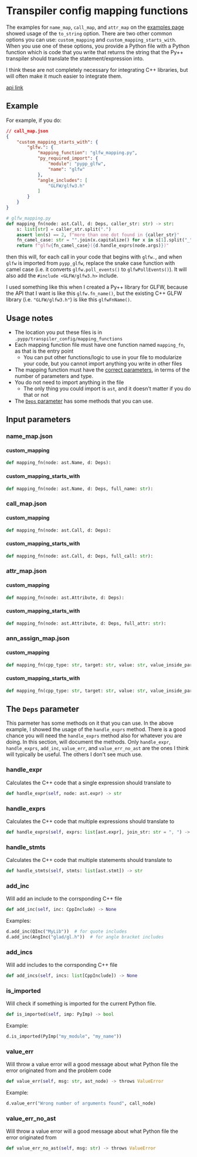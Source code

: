 # Transpiler config mapping functions

The examples for `name_map`, `call_map`, and `attr_map` on the [examples page](examples.md) showed usage of the `to_string` option. There are two other common options you can use: `custom_mapping` and `custom_mapping_starts_with`. When you use one of these options, you provide
a Python file with a Python function which is code that you write that returns the string that the Py++ transpiler should translate the statement/expression into.

I think these are not completely necessary for integrating C++ libraries, but will often make it much easier to integrate them. 

[api link](API.md/#custom_mapping_object)

## Example

For example, if you do:

```json
// call_map.json
{
    "custom_mapping_starts_with": {
        "glfw.": {
            "mapping_function": "glfw_mapping.py",
            "py_required_import": {
                "module": "pypp_glfw",
                "name": "glfw"
            },
            "angle_includes": [
                "GLFW/glfw3.h"
            ]
        }
    }
}
```

```python
# glfw_mapping.py
def mapping_fn(node: ast.Call, d: Deps, caller_str: str) -> str:
    s: list[str] = caller_str.split(".")
    assert len(s) == 2, f"more than one dot found in {caller_str}"
    fn_camel_case: str = "".join(x.capitalize() for x in s[1].split("_") if x)
    return f"glfw{fn_camel_case}({d.handle_exprs(node.args)})"
```

then this will, for each call in your code that begins with `glfw.`, and when `glfw` is imported from `pypp_glfw`, replace the snake case function with camel case (i.e. it converts `glfw.poll_events()` to `glfwPollEvents()`). It will also add the `#include <GLFW/glfw3.h>` include.

I used something like this when I created a Py++ library for GLFW, because the API that I want is like this `glfw.fn_name()`, but the existing C++ GLFW library (i.e. `"GLFW/glfw3.h"`) is like this `glfwFnName()`.

## Usage notes

- The location you put these files is in `.pypp/transpiler_config/mapping_functions`
- Each mapping function file must have one function named `mapping_fn`, as that is the entry point
    - You can put other functions/logic to use in your file to modularize your code, but you cannot import anything you write in other files
- The mapping function must have the [correct parameters](#input-parameters), in terms of the number of parameters and type.
- You do not need to import anything in the file
    - The only thing you could import is `ast`, and it doesn't matter if you do that or not
- The [`Deps` parameter](#the-deps-parameter) has some methods that you can use.


## Input parameters

### name_map.json

#### custom_mapping

```python
def mapping_fn(node: ast.Name, d: Deps):
```

#### custom_mapping_starts_with

```python
def mapping_fn(node: ast.Name, d: Deps, full_name: str):
```

### call_map.json

#### custom_mapping

```python
def mapping_fn(node: ast.Call, d: Deps):
```

#### custom_mapping_starts_with

```python
def mapping_fn(node: ast.Call, d: Deps, full_call: str):
```

### attr_map.json

#### custom_mapping

```python
def mapping_fn(node: ast.Attribute, d: Deps):
```

#### custom_mapping_starts_with

```python
def mapping_fn(node: ast.Attribute, d: Deps, full_attr: str):
```

### ann_assign_map.json

#### custom_mapping

```python
def mapping_fn(cpp_type: str, target: str, value: str, value_inside_parens: str):
```


#### custom_mapping_starts_with

```python
def mapping_fn(cpp_type: str, target: str, value: str, value_inside_parens: str):
```

## The `Deps` parameter

This parmeter has some methods on it that you can use. In the above example, I showed the usage of the `handle_exprs` method. There is a good chance you will need the `handle_exprs` method also for whatever you are doing. In this section, will document the methods. Only `handle_expr`, `handle_exprs`, `add_inc`, `value_err`, and `value_err_no_ast` are the ones I think will typically be useful. The others I don't see much use.

### handle_expr

Calculates the C++ code that a single expression should translate to

```python
def handle_expr(self, node: ast.expr) -> str
```

### handle_exprs

Calculates the C++ code that multiple expressions should translate to

```python
def handle_exprs(self, exprs: list[ast.expr], join_str: str = ", ") -> str
```

### handle_stmts

Calculates the C++ code that multiple statements should translate to

```python
def handle_stmts(self, stmts: list[ast.stmt]) -> str
```

### add_inc

Will add an include to the corrsponding C++ file

```python
def add_inc(self, inc: CppInclude) -> None
```

Examples:

```python
d.add_inc(QInc("MyLib"))  # for quote includes
d.add_inc(AngInc("glad/gl.h"))  # for angle bracket includes
```

### add_incs

Will add includes to the corrsponding C++ file

```python
def add_incs(self, incs: list[CppInclude]) -> None
```

### is_imported

Will check if something is imported for the current Python file.

```python
def is_imported(self, imp: PyImp) -> bool
```

Example:

```python
d.is_imported(PyImp("my_module", "my_name"))
```

### value_err

Will throw a value error will a good message about what Python file the error originated from and the problem code

```python
def value_err(self, msg: str, ast_node) -> throws ValueError
```

Example:

```python
d.value_err("Wrong number of arguments found", call_node)
```

### value_err_no_ast

Will throw a value error will a good message about what Python file the error originated from

```python
def value_err_no_ast(self, msg: str) -> throws ValueError
```